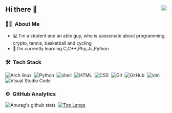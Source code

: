 ## Hi there 👋 <img align="right" src="https://komarev.com/ghpvc/?username=generall3&color=269077">
### 👨🏻‍ &nbsp;About Me
- 💻 I'm a student and an able guy, who is passionate about programming, crypto, tennis, basketball and cycling
- 🌱 I’m currently learning C,C++,Php,Js,Python 

### 🛠 &nbsp;Tech Stack
![Arch linux](https://img.shields.io/badge/-Arch_Linux-141a20?style=flat&logo=arch-linux)&nbsp;
![Python](https://img.shields.io/badge/-Python-141a20?style=flat&logo=python)&nbsp;
![shell](https://img.shields.io/badge/-Shell_Script-141a20?style=flat&logo=shell)&nbsp;
![HTML](https://img.shields.io/badge/-HTML-141a20?style=flat&logo=HTML5)&nbsp;
![CSS](https://img.shields.io/badge/-CSS-141a20?style=flat&logo=CSS3&logoColor=1572B6)&nbsp;
![Git](https://img.shields.io/badge/-Git-141a20?style=flat&logo=git)&nbsp;
![GitHub](https://img.shields.io/badge/-GitHub-141a20?style=flat&logo=github)&nbsp;
![vim](https://img.shields.io/badge/-Vim-141a20?style=flat&logo=vim)&nbsp;
![Visual Studio Code](https://img.shields.io/badge/-Visual%20Studio%20Code-141a20?style=flat&logo=visual-studio-code&logoColor=007ACC)&nbsp;


### ⚙️ &nbsp;GitHub Analytics
![Anurag's github stats](https://github-readme-stats.vercel.app/api?username=generall3&theme=gotham&show_icons=true)&nbsp; [![Top Langs](https://github-readme-stats.vercel.app/api/top-langs/?username=generall3&layout=compact&exclude_repo=Gictorbit.github.io&theme=gotham)](https://github.com/generall3/github-readme-stats)
